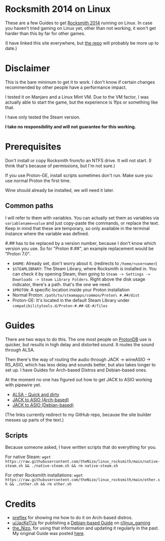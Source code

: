 # Rocksmith 2014 on Linux

These are a few Guides to get [Rocksmith 2014](https://store.steampowered.com/app/221680/Rocksmith_2014_Edition__Remastered/) running on Linux. In case you haven't tried gaming on Linux yet, other than not working, it won't get harder than this by far for other games.

(I have linked this site everywhere, but [the repo](https://github.com/theNizo/linux_rocksmith) will probably be more up to date.)

# Disclaimer

This is the bare minimum to get it to work. I don't know if certain changes recommended by other people have a performance impact.

I tested it on Manjaro and a Linux Mint VM. Due to the VM factor, I was actually able to start the game, but the experience is 1fps or something like that.

I have only tested the Steam version.

**I take no responsibility and will not guarantee for this working.**

# Prerequisites

Don't install or copy Rocksmith from/to an NTFS drive. It will not start. (I think that's because of permissions, but I'm not sure.)

If you use Proton-GE, install scripts sometimes don't run. Make sure you use normal Proton the first time.

Wine should already be installed, we will need it later.

## Common paths

I will refer to them with variables. You can actually set them as variables via `variablename=value` and just copy-paste the commands, or replace the text. Keep in mind that these are temporary, so only available in the terminal instance where the variable was defined.

#.## has to be replaced by a version number, because I don't know which version you use. So for "Proton #.##", an example replacement would be "Proton 7.0".

* `$HOME`: Already set, don't worry about it. (redirects to `/home/<username>`)
* `$STEAMLIBRARY`: The Steam Library, where Rocksmith is installed in. You can check it by opening Steam, then going to `Steam -> Settings -> Downloads -> Steam Library Folders`. Right above the disk usage indicator, there's a path. that's the one we need.
* `$PROTON`: A specific location inside your Proton installation
 * Normal Proton: `/path/to/steamapps/common/Proton\ #.##/dist`
 * Proton-GE: It's located in the default Steam Library under `compatibilitytools.d/Proton-#.##-GE-#/files`

# Guides

There are two ways to do this. The one most people on [ProtonDB](https://www.protondb.com/app/221680) use is quicker, but results in high delay and distorted sound. It routes the sound through ALSA.

Then there's the way of routing the audio through JACK -> wineASIO -> RS_ASIO, which has less delay and sounds better, but also takes longer to set up. I have Guides for Arch-based Distros and Debian-based ones.

At the moment no one has figured out how to get JACK to ASIO working with pipewire yet.

* [ALSA - Quick and dirty](https://github.com/theNizo/linux_rocksmith/blob/main/quick.md)
* [JACK to ASIO (Arch-based)](https://github.com/theNizo/linux_rocksmith/blob/main/arch.md)
* [JACK to ASIO (Debian-based)](https://github.com/theNizo/linux_rocksmith/blob/main/debian.md)

(The links currently redirect to my GitHub repo, because the site builder messes up parts of the text.)

## Scripts

Because someone asked, I have written scripts that do everything for you.

For native Steam: `wget https://raw.githubusercontent.com/theNizo/linux_rocksmith/main/native-steam.sh && ./native-steam.sh && rm native-steam.sh`

For other Rocksmith installations: `wget https://raw.githubusercontent.com/theNizo/linux_rocksmith/main/other.sh && ./other.sh && rm other.sh`

# Credits

* [preflex](https://gitlab.com/preflex) for showing me how to do it on Arch-based distros.
* [u/JacKeTUs](https://www.reddit.com/user/JacKeTUs) for publishing a [Debian-based Guide](https://old.reddit.com/r/linux_gaming/comments/jmediu/guide_for_setup_rocksmith_2014_steam_no_rs_cable/) on [r/linux_gaming](https://old.reddit.com/r/linux_gaming/)
* [the_Nizo](https://github.com/theNizo), for using that information and updating it regularly in the past. My original Guide was posted [here](https://old.reddit.com/r/linux_gaming/comments/jmediu/guide_for_setup_rocksmith_2014_steam_no_rs_cable/gdhg4zx/).
